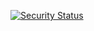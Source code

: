 [![Security Status](https://s.murphysec.com/badge/maisharahman876/Operating-System.svg)](https://www.murphysec.com/p/maisharahman876/Operating-System)
